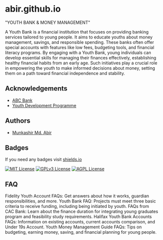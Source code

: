 # abir.github.io
"YOUTH BANK & MONEY MANAGEMENT"


A Youth Bank is a financial institution that focuses on providing banking services tailored to young people. It aims to educate youths about money management, savings, and responsible spending. These banks often offer special accounts with features like low fees, budgeting tools, and financial literacy programs. By engaging with a Youth Bank, young individuals can develop essential skills for managing their finances effectively, establishing healthy financial habits from an early age. Such initiatives play a crucial role in empowering the youth to make informed decisions about money, setting them on a path toward financial independence and stability.

## Acknowledgements

 - [ABC Bank](https://awesomeopensource.com/project/elangosundar/awesome-README-templates)
 - [Youth Development Programme](https://github.com/matiassingers/awesome-readme)



## Authors

- [Munkashir Md. Abir](https://www.github.com/octokatherine)


## Badges
If you need any badges visit [shields.io](https://shields.io/)

[![MIT License](https://img.shields.io/badge/License-MIT-green.svg)](https://choosealicense.com/licenses/mit/)
[![GPLv3 License](https://img.shields.io/badge/License-GPL%20v3-yellow.svg)](https://opensource.org/licenses/)
[![AGPL License](https://img.shields.io/badge/license-AGPL-blue.svg)](http://www.gnu.org/licenses/agpl-3.0)


## FAQ


Fidelity Youth Account FAQs: Get answers about how it works, guardian responsibilities, and more.
Youth Bank FAQ: Projects must meet three basic criteria to receive funding, including being initiated by youth.
FAQs from CAC Bank: Learn about the finance duration for integrating young graduates program and feasibility study requirements.
Halifax Youth Bank Accounts FAQs: Information on existing accounts, current accounts comparison, and Under 19s Account.
Youth Money Management Guide FAQs: Tips on budgeting, earning money, saving, and financial planning for young people.
